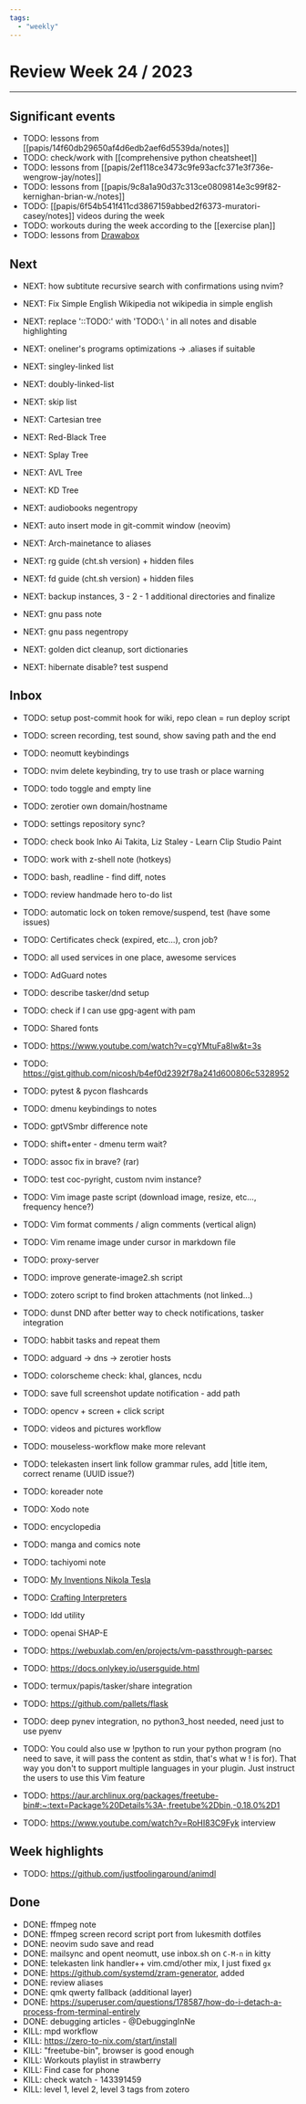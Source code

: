 ```yaml
---
tags:
  - "weekly"
---
```


# Review Week 24 / 2023

---

## Significant events

- TODO: lessons from [[papis/14f60db29650af4d6edb2aef6d5539da/notes]]
- TODO: check/work with [[comprehensive python cheatsheet]]
- TODO: lessons from [[papis/2ef118ce3473c9fe93acfc371e3f736e-wengrow-jay/notes]]
- TODO: lessons from [[papis/9c8a1a90d37c313ce0809814e3c99f82-kernighan-brian-w./notes]]
- TODO: [[papis/6f54b541f411cd3867159abbed2f6373-muratori-casey/notes]] videos during the week
- TODO: workouts during the week according to the [[exercise plan]]
- TODO: lessons from [Drawabox](https://drawabox.com/)


## Next
- NEXT: how subtitute recursive search with confirmations using nvim?
- NEXT: Fix Simple English Wikipedia not wikipedia in simple english
- NEXT: replace '::TODO:' with 'TODO:\ ' in all notes and disable highlighting

- NEXT: oneliner's programs optimizations -> .aliases if suitable

- NEXT: singley-linked list
- NEXT: doubly-linked-list
- NEXT: skip list
- NEXT: Cartesian tree
- NEXT: Red-Black Tree
- NEXT: Splay Tree
- NEXT: AVL Tree
- NEXT: KD Tree

- NEXT: audiobooks negentropy
- NEXT: auto insert mode in git-commit window (neovim)
- NEXT: Arch-mainetance to aliases
- NEXT: rg guide (cht.sh version) + hidden files
- NEXT: fd guide (cht.sh version) + hidden files
- NEXT: backup instances, 3 - 2 - 1 additional directories and finalize
- NEXT: gnu pass note
- NEXT: gnu pass negentropy
- NEXT: golden dict cleanup, sort dictionaries
- NEXT: hibernate disable? test suspend

## Inbox

- TODO: setup post-commit hook for wiki, repo clean = run deploy script
- TODO: screen recording, test sound, show saving path and the end
- TODO: neomutt keybindings
- TODO: nvim delete keybinding, try to use trash or place warning
- TODO: todo toggle and empty line
- TODO: zerotier own domain/hostname
- TODO: settings repository sync?
- TODO: check book Inko Ai Takita, Liz Staley - Learn Clip Studio Paint
- TODO: work with z-shell note (hotkeys)
- TODO: bash, readline - find diff, notes
- TODO: review handmade hero to-do list
- TODO: automatic lock on token remove/suspend, test (have some issues)
- TODO: Certificates check (expired, etc...), cron job?
- TODO: all used services in one place, awesome services
- TODO: AdGuard notes
- TODO: describe tasker/dnd setup
- TODO: check if I can use gpg-agent with pam

- TODO: Shared fonts

- TODO: https://www.youtube.com/watch?v=cgYMtuFa8Iw&t=3s
- TODO: https://gist.github.com/nicosh/b4ef0d2392f78a241d600806c5328952
- TODO: pytest & pycon flashcards

- TODO: dmenu keybindings to notes
- TODO: gptVSmbr difference note
- TODO: shift+enter - dmenu term wait?
- TODO: assoc fix in brave? (rar)
- TODO: test coc-pyright, custom nvim instance?
- TODO: Vim image paste script (download image, resize, etc..., frequency hence?)
- TODO: Vim format comments / align comments (vertical align)
- TODO: Vim rename image under cursor in markdown file
- TODO: proxy-server
- TODO: improve generate-image2.sh script

- TODO: zotero script to find broken attachments (not linked...)
- TODO: dunst DND after better way to check notifications, tasker integration
- TODO: habbit tasks and repeat them
- TODO: adguard -> dns -> zerotier hosts
- TODO: colorscheme check: khal, glances, ncdu

- TODO: save full screenshot update notification - add path
- TODO: opencv + screen + click script
- TODO: videos and pictures workflow
- TODO: mouseless-workflow make more relevant
- TODO: telekasten insert link follow grammar rules, add |title item, correct
      rename (UUID issue?)

- TODO: koreader note
- TODO: Xodo note
- TODO: encyclopedia
- TODO: manga and comics note
- TODO: tachiyomi note

- TODO: [My Inventions Nikola Tesla](https://archive.org/details/MyInventionsNikolaTesla/page/n29/mode/2up)
- TODO: [Crafting Interpreters](http://craftinginterpreters.com/)
- TODO: ldd utility
- TODO: openai SHAP-E
- TODO: https://webuxlab.com/en/projects/vm-passthrough-parsec
- TODO: https://docs.onlykey.io/usersguide.html
- TODO: termux/papis/tasker/share integration
- TODO: https://github.com/pallets/flask
- TODO: deep pynev integration, no python3_host needed, need just to use pyenv
- TODO: You could also use w !python to run your python program (no need to save, it will pass the content as stdin, that's what w ! is for).
      That way you don't to support multiple languages in your plugin. Just instruct the users to use this Vim feature
- TODO: https://aur.archlinux.org/packages/freetube-bin#:~:text=Package%20Details%3A-,freetube%2Dbin,-0.18.0%2D1
- TODO: https://www.youtube.com/watch?v=RoHI83C9Fyk interview

## Week highlights

- TODO: https://github.com/justfoolingaround/animdl

## Done

- DONE: ffmpeg note
- DONE: ffmpeg screen record script port from lukesmith dotfiles
- DONE: neovim sudo save and read
- DONE: mailsync and opent neomutt, use inbox.sh on `C-M-n` in kitty
- DONE: telekasten link handler++ vim.cmd/other mix, I just fixed `gx`
- DONE: https://github.com/systemd/zram-generator, added
- DONE: review aliases
- DONE: qmk qwerty fallback (additional layer)
- DONE: https://superuser.com/questions/178587/how-do-i-detach-a-process-from-terminal-entirely
- DONE: debugging articles - @DebuggingInNe
- KILL: mpd workflow
- KILL: https://zero-to-nix.com/start/install
- KILL: "freetube-bin", browser is good enough
- KILL: Workouts playlist in strawberry
- KILL: Find case for phone
- KILL: check watch - 143391459
- KILL: level 1, level 2, level 3 tags from zotero
